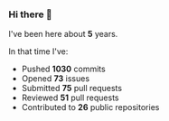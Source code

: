 ### Hi there 👋

I've been here about **5** years.

In that time I've:

- Pushed **1030** commits
- Opened **73** issues
- Submitted **75** pull requests
- Reviewed **51** pull requests
- Contributed to **26** public repositories

<!-- ![My scrobbles](https://lastfm-recently-played.vercel.app/api?user=dotdub) -->
